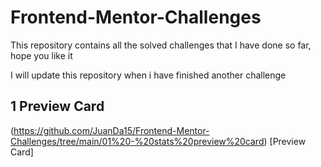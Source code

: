 # Frontend-Mentor-Challenges
This repository contains all the solved challenges that I have done so far, hope you like it

I will update this repository when i have finished another challenge

## 1 Preview Card
(https://github.com/JuanDa15/Frontend-Mentor-Challenges/tree/main/01%20-%20stats%20preview%20card) [Preview Card]
